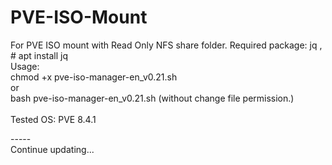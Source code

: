 # PVE-ISO-Mount

For PVE ISO mount with Read Only NFS share folder.
Required package: jq , # apt install jq </br>
Usage: </br>
chmod +x pve-iso-manager-en_v0.21.sh </br>
or </br>
bash pve-iso-manager-en_v0.21.sh (without change file permission.) </br>
</br>
Tested OS: PVE 8.4.1 </br>

-----</br>
Continue updating... </br>

